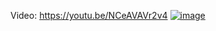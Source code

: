Video: https://youtu.be/NCeAVAVr2v4
[![image](https://user-images.githubusercontent.com/20149493/229293566-da0ebab6-b54b-4fe5-8dd6-a49112dd3f36.png)](https://youtu.be/NCeAVAVr2v4)
